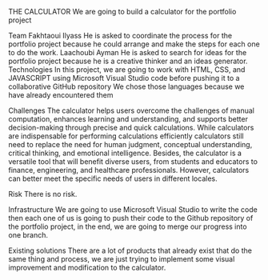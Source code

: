 THE CALCULATOR 
We are going to build a calculator for the portfolio project 

Team
Fakhtaoui Ilyass 
He is asked to coordinate the process for the portfolio project because he could arrange and make the steps for each one to do the work.
Laachoubi Ayman 
He is asked to search for ideas for the portfolio project because he is a creative thinker and an ideas generator.
Technologies
In this project, we are going to work with HTML, CSS, and JAVASCRIPT using Microsoft Visual Studio code before pushing it to a collaborative GitHub repository
We chose those languages because we have already encountered them

Challenges
The calculator helps users overcome the challenges of manual computation, enhances learning and understanding, and supports better decision-making through precise and quick calculations. While calculators are indispensable for performing calculations efficiently calculators still need to replace the need for human judgment, conceptual understanding, critical thinking, and emotional intelligence. Besides, the calculator is a versatile tool that will benefit diverse users, from students and educators to finance, engineering, and healthcare professionals. However, calculators can better meet the specific needs of users in different locales.

Risk 
There is no risk.

Infrastructure
We are going to use Microsoft Visual Studio to write the code then each one of us is going to push their code to the Github repository of the portfolio project, in the end, we are going to merge our progress into one branch.

Existing solutions 
There are a lot of products that already exist that do the same thing and process, we are just trying to implement some visual improvement and modification to the calculator.

